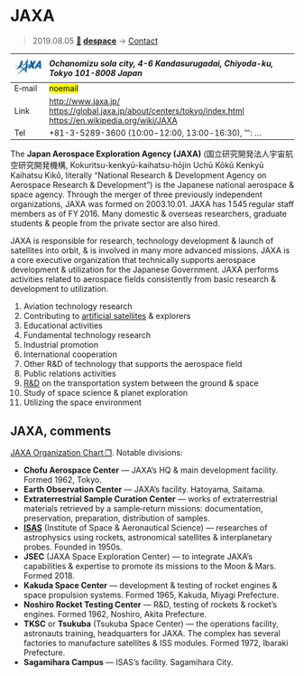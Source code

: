 # JAXA
> 2019.08.05 **[🚀](../index/index.md) [despace](index.md)** → [Contact](contact.md)

|[![](f/contact/j/jaxa_logo1_thumb.jpg)](f/contact/j/jaxa_logo1.png)|*Ochanomizu sola city, 4-6 Kandasurugadai, Chiyoda-ku, Tokyo 101-8008 Japan*|
|:--|:--|
|E‑mail| <mark>noemail</mark> |
|Link| <http://www.jaxa.jp/><br> <https://global.jaxa.jp/about/centers/tokyo/index.html><br> <https://en.wikipedia.org/wiki/JAXA> |
|Tel| +81-3-5289-3600 (10:00 ‑ 12:00, 13:00 ‑ 16:30), ℻: … |

The **Japan Aerospace Exploration Agency (JAXA)** (国立研究開発法人宇宙航空研究開発機構, Kokuritsu-kenkyū-kaihatsu-hōjin Uchū Kōkū Kenkyū Kaihatsu Kikō, literally “National Research & Development Agency on Aerospace Research & Development”) is the Japanese national aerospace & space agency. Through the merger of three previously independent organizations, JAXA was formed on 2003.10.01. JAXA has 1 545 regular staff members as of FY 2016. Many domestic & overseas researchers, graduate students & people from the private sector are also hired.

JAXA is responsible for research, technology development & launch of satellites into orbit, & is involved in many more advanced missions. JAXA is a core executive organization that technically supports aerospace development & utilization for the Japanese Government. JAXA performs activities related to aerospace fields consistently from basic research & development to utilization.

   1. Aviation technology research
   1. Contributing to [artificial satellites](SC.md) & explorers
   1. Educational activities
   1. Fundamental technology research
   1. Industrial promotion
   1. International cooperation
   1. Other R&D of technology that supports the aerospace field
   1. Public relations activities
   1. [R&D](rnd.md) on the transportation system between the ground & space
   1. Study of space science & planet exploration
   1. Utilizing the space environment

<p style="page-break-after:always"> </p>

## JAXA, comments

[JAXA Organization Chart ❐](f/contact/j/jaxa_org_chart.pdf). Notable divisions:

   - **Chofu Aerospace Center** — JAXA’s HQ & main development facility. Formed 1962, Tokyo.
   - **Earth Observation Center** — JAXA’s facility. Hatoyama, Saitama.
   - **Extraterrestrial Sample Curation Center** — works of extraterrestrial materials retrieved by a sample‑return missions: documentation, preservation, preparation, distribution of samples.
   - **[ISAS](zz_isas.md)** (Institute of Space & Aeronautical Science) — researches of astrophysics using rockets, astronomical satellites & interplanetary probes. Founded in 1950s.
   - **JSEC** (JAXA Space Exploration Center) — to integrate JAXA’s capabilities & expertise to promote its missions to the Moon & Mars. Formed 2018.
   - **Kakuda Space Center** — development & testing of rocket engines & space propulsion systems. Formed 1965, Kakuda, Miyagi Prefecture.
   - **Noshiro Rocket Testing Center** — R&D, testing of rockets & rocket’s engines. Formed 1962, Noshiro, Akita Prefecture.
   - **TKSC** or **Tsukuba** (Tsukuba Space Center) — the operations facility, astronauts training, headquarters for JAXA. The complex has several factories to manufacture satellites & ISS modules. Formed 1972, Ibaraki Prefecture.
   - **Sagamihara Campus** — ISAS’s facility. Sagamihara City.
